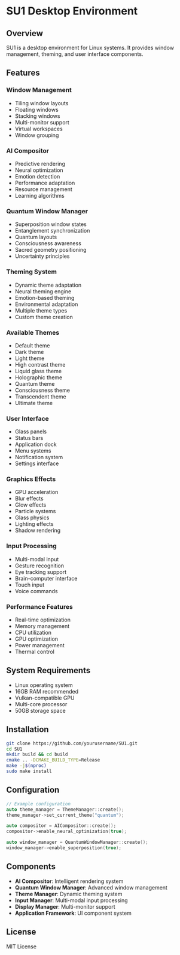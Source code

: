 
# SU1 Desktop Environment

## Overview

SU1 is a desktop environment for Linux systems. It provides window management, theming, and user interface components.

## Features

### Window Management
- Tiling window layouts
- Floating windows
- Stacking windows
- Multi-monitor support
- Virtual workspaces
- Window grouping

### AI Compositor
- Predictive rendering
- Neural optimization
- Emotion detection
- Performance adaptation
- Resource management
- Learning algorithms

### Quantum Window Manager
- Superposition window states
- Entanglement synchronization
- Quantum layouts
- Consciousness awareness
- Sacred geometry positioning
- Uncertainty principles

### Theming System
- Dynamic theme adaptation
- Neural theming engine
- Emotion-based theming
- Environmental adaptation
- Multiple theme types
- Custom theme creation

### Available Themes
- Default theme
- Dark theme
- Light theme
- High contrast theme
- Liquid glass theme
- Holographic theme
- Quantum theme
- Consciousness theme
- Transcendent theme
- Ultimate theme

### User Interface
- Glass panels
- Status bars
- Application dock
- Menu systems
- Notification system
- Settings interface

### Graphics Effects
- GPU acceleration
- Blur effects
- Glow effects
- Particle systems
- Glass physics
- Lighting effects
- Shadow rendering

### Input Processing
- Multi-modal input
- Gesture recognition
- Eye tracking support
- Brain-computer interface
- Touch input
- Voice commands

### Performance Features
- Real-time optimization
- Memory management
- CPU utilization
- GPU optimization
- Power management
- Thermal control

## System Requirements

- Linux operating system
- 16GB RAM recommended
- Vulkan-compatible GPU
- Multi-core processor
- 50GB storage space

## Installation

```bash
git clone https://github.com/yourusername/SU1.git
cd SU1
mkdir build && cd build
cmake .. -DCMAKE_BUILD_TYPE=Release
make -j$(nproc)
sudo make install
```

## Configuration

```cpp
// Example configuration
auto theme_manager = ThemeManager::create();
theme_manager->set_current_theme("quantum");

auto compositor = AICompositor::create();
compositor->enable_neural_optimization(true);

auto window_manager = QuantumWindowManager::create();
window_manager->enable_superposition(true);
```

## Components

- **AI Compositor**: Intelligent rendering system
- **Quantum Window Manager**: Advanced window management
- **Theme Manager**: Dynamic theming system
- **Input Manager**: Multi-modal input processing
- **Display Manager**: Multi-monitor support
- **Application Framework**: UI component system

## License

MIT License
